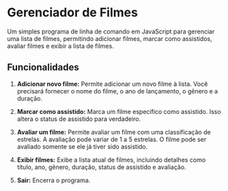# Gerenciador de Filmes

Um simples programa de linha de comando em JavaScript para gerenciar uma lista de filmes, permitindo adicionar filmes, marcar como assistidos, avaliar filmes e exibir a lista de filmes.

## Funcionalidades

1. **Adicionar novo filme:** Permite adicionar um novo filme à lista. Você precisará fornecer o nome do filme, o ano de lançamento, o gênero e a duração.

2. **Marcar como assistido:** Marca um filme específico como assistido. Isso altera o status de assistido para verdadeiro.

3. **Avaliar um filme:** Permite avaliar um filme com uma classificação de estrelas. A avaliação pode variar de 1 a 5 estrelas. O filme pode ser avaliado somente se ele já tiver sido assistido.

4. **Exibir filmes:** Exibe a lista atual de filmes, incluindo detalhes como título, ano, gênero, duração, status de assistido e avaliação.

5. **Sair:** Encerra o programa.


